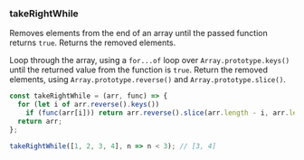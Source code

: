 ### takeRightWhile

Removes elements from the end of an array until the passed function returns `true`. Returns the removed elements.

Loop through the array, using a `for...of` loop over `Array.prototype.keys()` until the returned value from the function is `true`.
Return the removed elements, using `Array.prototype.reverse()` and `Array.prototype.slice()`.

```js
const takeRightWhile = (arr, func) => {
  for (let i of arr.reverse().keys())
    if (func(arr[i])) return arr.reverse().slice(arr.length - i, arr.length);
  return arr;
};
```

```js
takeRightWhile([1, 2, 3, 4], n => n < 3); // [3, 4]
```
